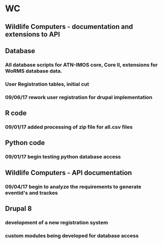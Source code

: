 
# WC
## Wildlife Computers - documentation and extensions to API

## Database
### All database scripts for ATN-IMOS core, Core II, extensions for WoRMS database data.
### User Registration tables, initial cut
### 09/06/17 rework user registration for drupal implementation

## R code
### 09/01/17 added processing of zip file for all.csv files

## Python code
### 09/01/17 begin testing python database access

## Wildlife Computers - API documentation
### 09/04/17 begin to analyze the requirements to generate eventid's and trackes

## Drupal 8
### development of a new registration system
### custom modules being developed for database access

